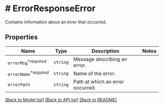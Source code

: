 # # ErrorResponseError

Contains information about an error that occurred.

## Properties

Name | Type | Description | Notes
------------ | ------------- | ------------- | -------------
| `errorMsg`<sup>*_required_</sup> | ```string``` |  Message describing an error.  |  |
| `errorName`<sup>*_required_</sup> | ```string``` |  Name of the error.  |  |
| `errorPath` | ```string``` |  Path at which an error occurred.  |  |

[[Back to Model list]](../../README.md#models) [[Back to API list]](../../README.md#endpoints) [[Back to README]](../../README.md)
